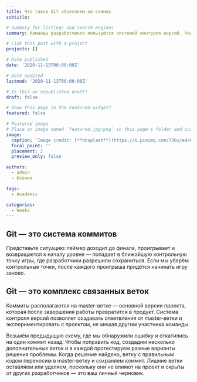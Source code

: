 ```yaml
---
title: Что такое Git объясняем на схемах
subtitle:

# Summary for listings and search engines
summary: Команды разработчиков пользуются системой контроля версий. Чаще всего это Git. Разбираемся, что это значит, зачем нужно и как устроено.

# Link this post with a project
projects: []

# Date published
date: '2020-11-13T00:00:00Z'

# Date updated
lastmod: '2020-11-13T00:00:00Z'

# Is this an unpublished draft?
draft: false

# Show this page in the Featured widget?
featured: false

# Featured image
# Place an image named `featured.jpg/png` in this page's folder and customize its options here.
image:
  caption: 'Image credit: [**Unsplash**](https://i.pinimg.com/736x/e4/68/20/e46820fcac8d0dbe5f360ff6097d85b6.jpg)'
  focal_point: ''
  placement: 2
  preview_only: false

authors:
  - admin
  - Ксения

tags:
  - Academic

categories:
  - Weeks
---
```


## Git — это система коммитов

Представьте ситуацию: геймер доходит до финала, проигрывает и возвращается к началу уровня — попадает в ближайшую контрольную точку игры, где разработчики разрешили сохраниться. Если мы уберём контрольные точки, после каждого проигрыша придётся начинать игру заново.

## Git — это комплекс связанных веток

Коммиты располагаются на master-ветке — основной версии проекта, которая после завершения работы превратится в продукт.
Система контроля версий позволяет создавать ответвления от master-ветки и экспериментировать с проектом, не мешая другим участника команды.

Возьмём предыдущую схему, где мы обнаружили ошибку и откатились на один коммит назад. Чтобы поправить код, создадим несколько дополнительных веток и в каждой протестируем разные варианты решения проблемы. Когда решение найдено, ветку с правильным кодом переносим в master-ветку и сохраняем коммит. Лишние ветки оставляем или удаляем, поскольку они не влияют на проект и скрыты от других разработчиков — это ваш личный черновик.
